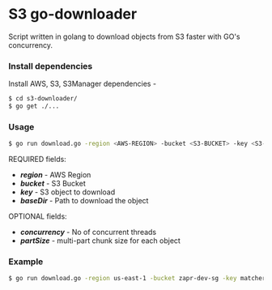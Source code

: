 # S3 go-downloader

Script written in golang to download objects from S3 faster with GO's concurrency.

### Install dependencies
Install AWS, S3, S3Manager dependencies -

```sh
$ cd s3-downloader/
$ go get ./...
```
### Usage

```sh
$ go run download.go -region <AWS-REGION> -bucket <S3-BUCKET> -key <S3-OBJECT> -baseDir <LOCAL-PATH> -concurrency <NO-OF-CONCURRENT-THREADS> -partSize <CHUNK-SIZE>
```
REQUIRED fields:

- ***region*** - AWS Region
- ***bucket*** - S3 Bucket
- ***key*** - S3 object to download
- ***baseDir*** - Path to download the object


OPTIONAL fields:

- ***concurrency*** - No of concurrent threads
- ***partSize*** - multi-part chunk size for each object

### Example

```sh
$ go run download.go -region us-east-1 -bucket zapr-dev-sg -key matcher-1.kch -baseDir /mnt/matcher-1.kch -concurrency 3000 -partSize 100
```
